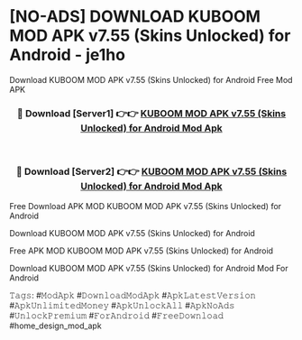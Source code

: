 # [NO-ADS] DOWNLOAD KUBOOM MOD APK v7.55 (Skins Unlocked) for Android - je1ho
Download KUBOOM MOD APK v7.55 (Skins Unlocked) for Android Free Mod APK

<div align="center">
<h3>🔴 Download [Server1] 👉👉 <a href="https://apk-comot.site?title=KUBOOM_MOD_APK_v7.55_(Skins_Unlocked)_for_Android">KUBOOM MOD APK v7.55 (Skins Unlocked) for Android Mod Apk</a></h3><br>

<h3>🔴 Download [Server2] 👉👉 <a href="https://apk-comot.site?title=KUBOOM_MOD_APK_v7.55_(Skins_Unlocked)_for_Android">KUBOOM MOD APK v7.55 (Skins Unlocked) for Android Mod Apk</a></h3>
</div>


Free Download APK MOD KUBOOM MOD APK v7.55 (Skins Unlocked) for Android

Download KUBOOM MOD APK v7.55 (Skins Unlocked) for Android 

Free APK MOD KUBOOM MOD APK v7.55 (Skins Unlocked) for Android 

Download KUBOOM MOD APK v7.55 (Skins Unlocked) for Android Mod For Android

𝚃𝚊𝚐𝚜: #𝙼𝚘𝚍𝙰𝚙𝚔 #𝙳𝚘𝚠𝚗𝚕𝚘𝚊𝚍𝙼𝚘𝚍𝙰𝚙𝚔 #𝙰𝚙𝚔𝙻𝚊𝚝𝚎𝚜𝚝𝚅𝚎𝚛𝚜𝚒𝚘𝚗 #𝙰𝚙𝚔𝚄𝚗𝚕𝚒𝚖𝚒𝚝𝚎𝚍𝙼𝚘𝚗𝚎𝚢 #𝙰𝚙𝚔𝚄𝚗𝚕𝚘𝚌𝚔𝙰𝚕𝚕 #𝙰𝚙𝚔𝙽𝚘𝙰𝚍𝚜 #𝚄𝚗𝚕𝚘𝚌𝚔𝙿𝚛𝚎𝚖𝚒𝚞𝚖 #𝙵𝚘𝚛𝙰𝚗𝚍𝚛𝚘𝚒𝚍 #𝙵𝚛𝚎𝚎𝙳𝚘𝚠𝚗𝚕𝚘𝚊𝚍 #home_design_mod_apk